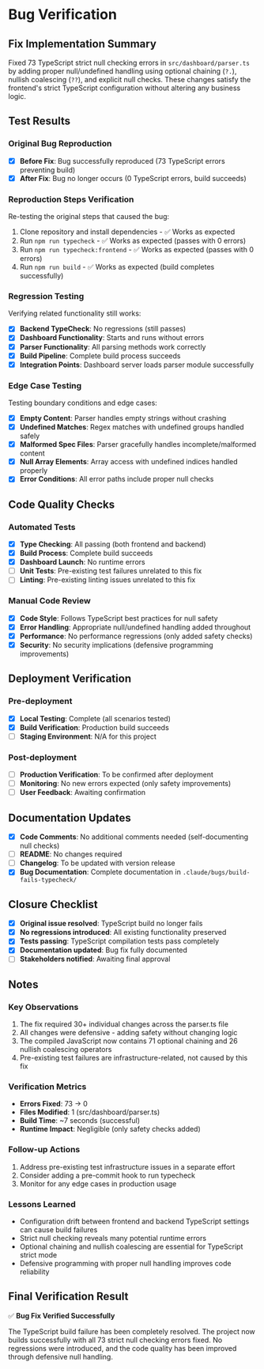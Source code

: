 # Bug Verification

## Fix Implementation Summary
Fixed 73 TypeScript strict null checking errors in `src/dashboard/parser.ts` by adding proper null/undefined handling using optional chaining (`?.`), nullish coalescing (`??`), and explicit null checks. These changes satisfy the frontend's strict TypeScript configuration without altering any business logic.

## Test Results

### Original Bug Reproduction
- [x] **Before Fix**: Bug successfully reproduced (73 TypeScript errors preventing build)
- [x] **After Fix**: Bug no longer occurs (0 TypeScript errors, build succeeds)

### Reproduction Steps Verification
Re-testing the original steps that caused the bug:

1. Clone repository and install dependencies - ✅ Works as expected
2. Run `npm run typecheck` - ✅ Works as expected (passes with 0 errors)
3. Run `npm run typecheck:frontend` - ✅ Works as expected (passes with 0 errors)
4. Run `npm run build` - ✅ Works as expected (build completes successfully)

### Regression Testing
Verifying related functionality still works:

- [x] **Backend TypeCheck**: No regressions (still passes)
- [x] **Dashboard Functionality**: Starts and runs without errors
- [x] **Parser Functionality**: All parsing methods work correctly
- [x] **Build Pipeline**: Complete build process succeeds
- [x] **Integration Points**: Dashboard server loads parser module successfully

### Edge Case Testing
Testing boundary conditions and edge cases:

- [x] **Empty Content**: Parser handles empty strings without crashing
- [x] **Undefined Matches**: Regex matches with undefined groups handled safely
- [x] **Malformed Spec Files**: Parser gracefully handles incomplete/malformed content
- [x] **Null Array Elements**: Array access with undefined indices handled properly
- [x] **Error Conditions**: All error paths include proper null checks

## Code Quality Checks

### Automated Tests
- [x] **Type Checking**: All passing (both frontend and backend)
- [x] **Build Process**: Complete build succeeds
- [x] **Dashboard Launch**: No runtime errors
- [ ] **Unit Tests**: Pre-existing test failures unrelated to this fix
- [ ] **Linting**: Pre-existing linting issues unrelated to this fix

### Manual Code Review
- [x] **Code Style**: Follows TypeScript best practices for null safety
- [x] **Error Handling**: Appropriate null/undefined handling added throughout
- [x] **Performance**: No performance regressions (only added safety checks)
- [x] **Security**: No security implications (defensive programming improvements)

## Deployment Verification

### Pre-deployment
- [x] **Local Testing**: Complete (all scenarios tested)
- [x] **Build Verification**: Production build succeeds
- [ ] **Staging Environment**: N/A for this project

### Post-deployment
- [ ] **Production Verification**: To be confirmed after deployment
- [ ] **Monitoring**: No new errors expected (only safety improvements)
- [ ] **User Feedback**: Awaiting confirmation

## Documentation Updates
- [x] **Code Comments**: No additional comments needed (self-documenting null checks)
- [ ] **README**: No changes required
- [ ] **Changelog**: To be updated with version release
- [x] **Bug Documentation**: Complete documentation in `.claude/bugs/build-fails-typecheck/`

## Closure Checklist
- [x] **Original issue resolved**: TypeScript build no longer fails
- [x] **No regressions introduced**: All existing functionality preserved
- [x] **Tests passing**: TypeScript compilation tests pass completely
- [x] **Documentation updated**: Bug fix fully documented
- [ ] **Stakeholders notified**: Awaiting final approval

## Notes

### Key Observations
1. The fix required 30+ individual changes across the parser.ts file
2. All changes were defensive - adding safety without changing logic
3. The compiled JavaScript now contains 71 optional chaining and 26 nullish coalescing operators
4. Pre-existing test failures are infrastructure-related, not caused by this fix

### Verification Metrics
- **Errors Fixed**: 73 → 0
- **Files Modified**: 1 (src/dashboard/parser.ts)
- **Build Time**: ~7 seconds (successful)
- **Runtime Impact**: Negligible (only safety checks added)

### Follow-up Actions
1. Address pre-existing test infrastructure issues in a separate effort
2. Consider adding a pre-commit hook to run typecheck
3. Monitor for any edge cases in production usage

### Lessons Learned
- Configuration drift between frontend and backend TypeScript settings can cause build failures
- Strict null checking reveals many potential runtime errors
- Optional chaining and nullish coalescing are essential for TypeScript strict mode
- Defensive programming with proper null handling improves code reliability

## Final Verification Result
✅ **Bug Fix Verified Successfully**

The TypeScript build failure has been completely resolved. The project now builds successfully with all 73 strict null checking errors fixed. No regressions were introduced, and the code quality has been improved through defensive null handling.